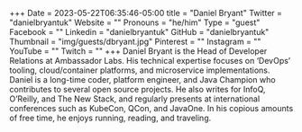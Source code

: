 +++
Date = 2023-05-22T06:35:46-05:00
title = "Daniel Bryant"
Twitter = "danielbryantuk"
Website = ""
Pronouns = "he/him"
Type = "guest"
Facebook = ""
Linkedin = "danielbryantuk"
GitHub = "danielbryantuk"
Thumbnail = "img/guests/dbryant.jpg"
Pinterest = ""
Instagram = ""
YouTube = ""
Twitch = ""
+++
Daniel Bryant is the Head of Developer Relations at Ambassador Labs. His technical expertise focuses on ‘DevOps’ tooling, cloud/container platforms, and microservice implementations. Daniel is a long-time coder, platform engineer, and Java Champion who contributes to several open source projects. He also writes for InfoQ, O’Reilly, and The New Stack, and regularly presents at international conferences such as KubeCon, QCon, and JavaOne. In his copious amounts of free time, he enjoys running, reading, and traveling.
